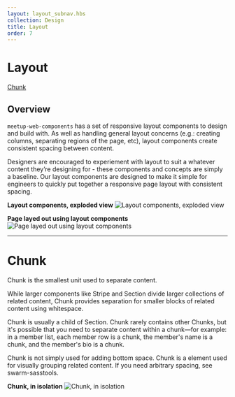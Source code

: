 ```yaml
---
layout: layout_subnav.hbs
collection: Design
title: Layout
order: 7
---
```


# Layout
[Chunk](#chunk)

## Overview
`meetup-web-components` has a set of responsive layout components to design and build with. As well as handling general layout concerns (e.g.: creating columns, separating regions of the page, etc), layout components create consistent spacing between content.

Designers are encouraged to experiement with layout to suit a whatever content they’re designing for - these components and concepts are simply a baseline. Our layout components are designed to make it simple for engineers to quickly put together a responsive page layout with consistent spacing.

**Layout components, exploded view**
![Layout components, exploded view](http://via.placeholder.com/800x600 "Layout components, exploded view")

**Page layed out using layout components**
![Page layed out using layout components](http://via.placeholder.com/800x600 "Page layed out using layout components")

________________________

# <a name="chunk"></a>Chunk
Chunk is the smallest unit used to separate content.

While larger components like Stripe and Section divide larger collections of related content, Chunk provides separation for smaller blocks of related content using whitespace.

Chunk is usually a child of Section. Chunk rarely contains other Chunks, but it's possible that you need to separate content within a chunk—for example: in a member list, each member row is a chunk, the member's name is a chunk, and the member's bio is a chunk.

Chunk is not simply used for adding bottom space. Chunk is a element used for visually grouping related content. If you need arbitrary spacing, see swarm-sasstools.

**Chunk, in isolation**
![Chunk, in isolation](http://via.placeholder.com/800x600 "Chunk, in isolation")
